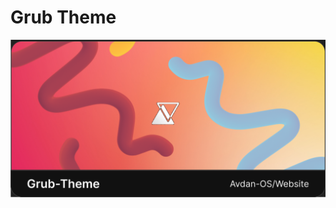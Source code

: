 <div aglin="center">
  
# Grub Theme
![Banner](https://raw.githubusercontent.com/Avdan-OS/.github/main/banner/Grub-Theme.png)
  
</div>
